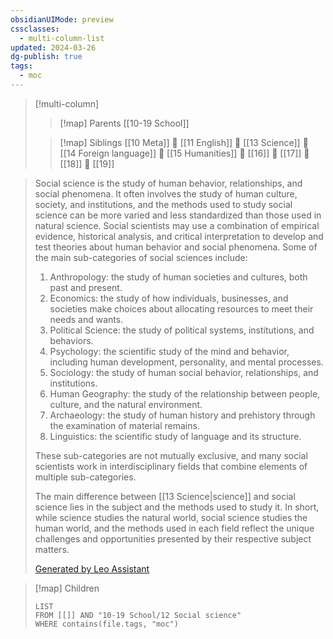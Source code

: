 ```yaml
---
obsidianUIMode: preview
cssclasses:
  - multi-column-list
updated: 2024-03-26
dg-publish: true
tags:
  - moc
---
```

> [!multi-column]
> 
> > [!map] Parents
> > [[10-19 School]]
> 
> > [!map] Siblings
> > [[10 Meta]] 💠 [[11 English]] 💠 [[13 Science]] 💠 [[14 Foreign language]] 💠 [[15 Humanities]] 💠 [[16]] 💠 [[17]] 💠 [[18]] 💠 [[19]]

> Social science is the study of human behavior, relationships, and social phenomena. It often involves the study of human culture, society, and institutions, and the methods used to study social science can be more varied and less standardized than those used in natural science. Social scientists may use a combination of empirical evidence, historical analysis, and critical interpretation to develop and test theories about human behavior and social phenomena. Some of the main sub-categories of social sciences include:
> 
> 1. Anthropology: the study of human societies and cultures, both past and present.
> 2. Economics: the study of how individuals, businesses, and societies make choices about allocating resources to meet their needs and wants.
> 3. Political Science: the study of political systems, institutions, and behaviors.
> 4. Psychology: the scientific study of the mind and behavior, including human development, personality, and mental processes.
> 5. Sociology: the study of human social behavior, relationships, and institutions.
> 6. Human Geography: the study of the relationship between people, culture, and the natural environment.
> 7. Archaeology: the study of human history and prehistory through the examination of material remains.
> 8. Linguistics: the scientific study of language and its structure.
> 
> These sub-categories are not mutually exclusive, and many social scientists work in interdisciplinary fields that combine elements of multiple sub-categories.
> 
> The main difference between [[13 Science|science]] and social science lies in the subject and the methods used to study it. In short, while science studies the natural world, social science studies the human world, and the methods used in each field reflect the unique challenges and opportunities presented by their respective subject matters.
> 
> [Generated by Leo Assistant](https://brave.com/leo/)

> [!map] Children
> ```dataview
> LIST
> FROM [[]] AND "10-19 School/12 Social science"
> WHERE contains(file.tags, "moc")
> ```
